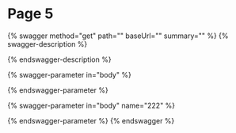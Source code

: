 # Page 5

{% swagger method="get" path="" baseUrl="" summary="" %}
{% swagger-description %}

{% endswagger-description %}

{% swagger-parameter in="body" %}

{% endswagger-parameter %}

{% swagger-parameter in="body" name="222" %}

{% endswagger-parameter %}
{% endswagger %}
